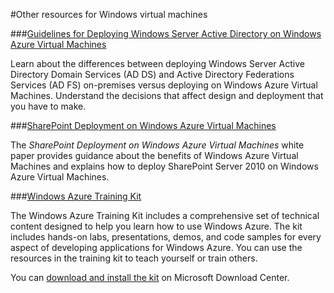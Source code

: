 <properties linkid="manage-windows-other-resources" urlDisplayName="Other resources" pageTitle="Other resources for Windows virtual machines - Windows Azure" metaKeywords="Windows Azure cloud services, cloud service, configure cloud service" metaDescription="Find topics about using Windows Server virtual machines in Windows Azure." metaCanonical="" disqusComments="0" umbracoNaviHide="0" />



#Other resources for Windows virtual machines



###[Guidelines for Deploying Windows Server Active Directory on Windows Azure Virtual Machines](http://msdn.microsoft.com/en-us/library/windowsazure/jj156090.aspx)

Learn about the differences between deploying Windows Server Active Directory Domain Services (AD DS) and Active Directory Federations Services (AD FS) on-premises versus deploying on Windows Azure Virtual Machines. Understand the decisions that affect design and deployment that you have to make.

###[SharePoint Deployment on Windows Azure Virtual Machines](/en-us/manage/windows/other-resources/sharepoint-on-azure/)

The *SharePoint Deployment on Windows Azure Virtual Machines* white paper provides guidance about the benefits of Windows Azure Virtual Machines and explains how to deploy SharePoint Server 2010 on Windows Azure Virtual Machines.

###[Windows Azure Training Kit](/en-us/manage/windows/other-resources/training-kit/)

The Windows Azure Training Kit includes a comprehensive set of technical
content designed to help you learn how to use Windows Azure. The kit
includes hands-on labs, presentations, demos, and code samples for every
aspect of developing applications for Windows Azure. You can use the
resources in the training kit to teach yourself or train others.

You can [download and install the kit](http://go.microsoft.com/fwlink/?LinkID=130354) on Microsoft Download Center.